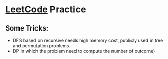 # [LeetCode](https://leetcode.com/problemset/all/) Practice 
## Some Tricks:
* DFS based on recursive needs high memory cost, publicly used in tree and permutation problems.
* DP in which the problem need to compute the number of outcome)
